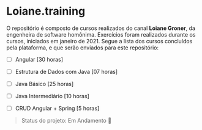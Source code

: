 # Loiane.training

O repositório é composto de cursos realizados do canal **Loiane Groner**, da engenheira de software homônima. 
Exercícios foram realizados durante os cursos, iniciados em janeiro de 2021. Segue a lista dos cursos concluídos pela plataforma, e que serão enviados para este repositório:

- [ ] Angular [30 horas]

- [ ] Estrutura de Dados com Java [07 horas]

- [ ] Java Básico [25 horas]

- [ ] Java Intermediário [10 horas]

- [ ] CRUD Angular + Spring [5 horas]

> Status do projeto: Em Andamento :pencil:


